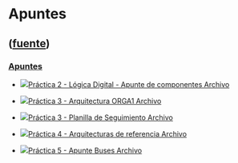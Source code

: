 # Apuntes
([fuente](https://campus.exactas.uba.ar/course/view.php?id=1100&section=4))
---
### [Apuntes](https://campus.exactas.uba.ar/course/view.php?id=1100&section=4)

  - [![ ](https://campus.exactas.uba.ar/theme/image.php/aardvark/core/1524752928/f/pdf-24)Práctica 2 - Lógica Digital - Apunte de componentes Archivo](https://campus.exactas.uba.ar/mod/resource/view.php?id=60102)

  - [![ ](https://campus.exactas.uba.ar/theme/image.php/aardvark/core/1524752928/f/pdf-24)Práctica 3 - Arquitectura ORGA1 Archivo](https://campus.exactas.uba.ar/mod/resource/view.php?id=60718)

  - [![ ](https://campus.exactas.uba.ar/theme/image.php/aardvark/core/1524752928/f/pdf-24)Práctica 3 - Planilla de Seguimiento Archivo](https://campus.exactas.uba.ar/mod/resource/view.php?id=61241)

  - [![ ](https://campus.exactas.uba.ar/theme/image.php/aardvark/core/1524752928/f/pdf-24)Práctica 4 - Arquitecturas de referencia Archivo](https://campus.exactas.uba.ar/mod/resource/view.php?id=62428)

  - [![ ](https://campus.exactas.uba.ar/theme/image.php/aardvark/core/1524752928/f/pdf-24)Práctica 5 - Apunte Buses Archivo](https://campus.exactas.uba.ar/mod/resource/view.php?id=62429)

